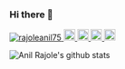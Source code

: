 ### Hi there 👋

<p align="left">
    <a href="https://github.com/rajoleanil75/rajoleanil75">
        <img src="https://komarev.com/ghpvc/?username=rajoleanil75" alt="rajoleanil75" />
    </a>
    <a href="http://twitter.com/rajoleanil75">
        <img height="20" src="https://img.shields.io/twitter/follow/rajoleanil75?label=Twitter&logo=twitter&style=flat" />
    </a>
    <a href="https://github.com/rajoleanil75">
        <img height="20" src="https://img.shields.io/github/followers/rajoleanil75?label=follow&logo=github&style=flat" />
    </a>
    <a href="https://www.reddit.com/user/rajoleanil75">
        <img height="20" src="https://img.shields.io/reddit/user-karma/combined/rajoleanil75?label=Reddit&logo=reddit&style=flat" />
    </a>
    <a href="https://stackoverflow.com/users/12702900/rajoleanil75">
        <img height="20" src="https://img.shields.io/stackexchange/stackoverflow/r/12702900?label=StackOverflow&logo=stack-overflow&style=flat" />
    </a>
</p>
    
![Anil Rajole's github stats](https://github-readme-stats.vercel.app/api?username=rajoleanil75&count_private=true&show_icons=true&theme=onedark)


<!--
**rajoleanil75/rajoleanil75** is a ✨ _special_ ✨ repository because its `README.md` (this file) appears on your GitHub profile.

Here are some ideas to get you started:

- 🔭 I’m currently working on ...
- 🌱 I’m currently learning ...
- 👯 I’m looking to collaborate on ...
- 🤔 I’m looking for help with ...
- 💬 Ask me about ...
- 📫 How to reach me: ...
- 😄 Pronouns: ...
- ⚡ Fun fact: ...
-->
